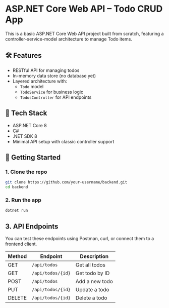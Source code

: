 # ASP.NET Core Web API – Todo CRUD App

This is a basic ASP.NET Core Web API project built from scratch, featuring a controller-service-model architecture to manage Todo items.

## 🛠 Features

- RESTful API for managing todos
- In-memory data store (no database yet)
- Layered architecture with:
  - `Todo` model
  - `TodoService` for business logic
  - `TodosController` for API endpoints

## 🔧 Tech Stack

- ASP.NET Core 8
- C#
- .NET SDK 8
- Minimal API setup with classic controller support

## 🚀 Getting Started

### 1. Clone the repo

```bash
git clone https://github.com/your-username/backend.git
cd backend
```

### 2. Run the app
```bash
dotnet run
```
## 3. API Endpoints

You can test these endpoints using Postman, curl, or connect them to a frontend client.

| Method | Endpoint           | Description      |
|--------|--------------------|------------------|
| GET    | `/api/todos`       | Get all todos    |
| GET    | `/api/todos/{id}`  | Get todo by ID   |
| POST   | `/api/todos`       | Add a new todo   |
| PUT    | `/api/todos/{id}`  | Update a todo    |
| DELETE | `/api/todos/{id}`  | Delete a todo    |
